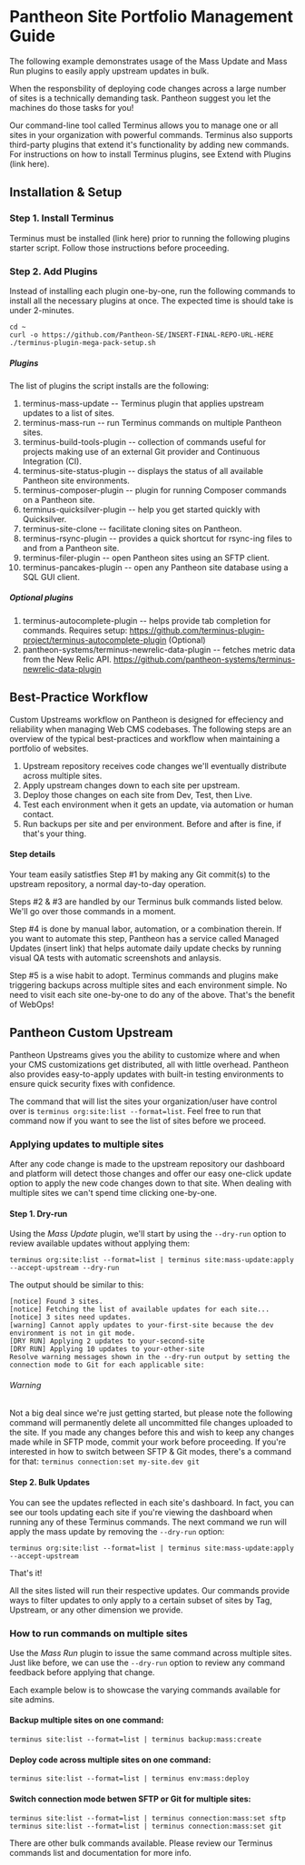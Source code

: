 # Pantheon Site Portfolio Management Guide

The following example demonstrates usage of the Mass Update and Mass Run plugins to easily apply 
upstream updates in bulk.

When the responsbility of deploying code changes across a large number of sites is a technically 
demanding task. Pantheon suggest you let the machines do those tasks for you!

Our command-line tool called Terminus allows you to manage one or all sites in your organization with 
powerful commands. Terminus also supports third-party plugins that extend it's functionality by 
adding new commands. For instructions on how to install Terminus plugins, see Extend with Plugins (link here).

## Installation & Setup
### Step 1. Install Terminus
Terminus must be installed (link here) prior to running the following plugins starter script. Follow 
those instructions before proceeding.

### Step 2. Add Plugins
Instead of installing each plugin one-by-one, run the following commands to install all the necessary plugins 
at once. The expected time is should take is under 2-minutes.

```
cd ~
curl -o https://github.com/Pantheon-SE/INSERT-FINAL-REPO-URL-HERE
./terminus-plugin-mega-pack-setup.sh
```
##### Plugins
The list of plugins the script installs are the following:
 1. terminus-mass-update -- Terminus plugin that applies upstream updates to a list of sites.
 1. terminus-mass-run -- run Terminus commands on multiple Pantheon sites.
 1. terminus-build-tools-plugin -- collection of commands useful for projects making use of an external Git provider and Continuous Integration (CI).
 1. terminus-site-status-plugin -- displays the status of all available Pantheon site environments.
 1. terminus-composer-plugin -- plugin for running Composer commands on a Pantheon site.
 1. terminus-quicksilver-plugin -- help you get started quickly with Quicksilver.
 1. terminus-site-clone -- facilitate cloning sites on Pantheon.
 1. terminus-rsync-plugin -- provides a quick shortcut for rsync-ing files to and from a Pantheon site.
 1. terminus-filer-plugin -- open Pantheon sites using an SFTP client.
 1. terminus-pancakes-plugin -- open any Pantheon site database using a SQL GUI client.

##### Optional plugins
 1. terminus-autocomplete-plugin -- helps provide tab completion for commands. Requires setup: https://github.com/terminus-plugin-project/terminus-autocomplete-plugin (Optional)
 1. pantheon-systems/terminus-newrelic-data-plugin -- fetches metric data from the New Relic API. https://github.com/pantheon-systems/terminus-newrelic-data-plugin

## Best-Practice Workflow
Custom Upstreams workflow on Pantheon is designed for effeciency and reliability when managing Web CMS codebases. 
The following steps are an overview of the typical best-practices and workflow when maintaining a portfolio of websites.
 1. Upstream repository receives code changes we'll eventually distribute across multiple sites. 
 1. Apply upstream changes down to each site per upstream.
 1. Deploy those changes on each site from Dev, Test, then Live.
 1. Test each environment when it gets an update, via automation or human contact.
 1. Run backups per site and per environment. Before and after is fine, if that's your thing.

#### Step details
Your team easily satistfies Step #1 by making any Git commit(s) to the upstream repository, a normal day-to-day operation.

Steps #2 & #3 are handled by our Terminus bulk commands listed below. We'll go over those commands in a moment.

Step #4 is done by manual labor, automation, or a combination therein. If you want to automate this step, Pantheon has a service 
called Managed Updates (insert link) that helps automate daily update checks by running visual QA tests with automatic screenshots and anlaysis.

Step #5 is a wise habit to adopt. Terminus commands and plugins make triggering backups across multiple sites and each environment simple. No need 
to visit each site one-by-one to do any of the above. That's the benefit of WebOps!


## Pantheon Custom Upstream
Pantheon Upstreams gives you the ability to customize where and when your CMS customizations get distributed, 
all with little overhead. Pantheon also provides easy-to-apply updates with built-in testing environments 
to ensure quick security fixes with confidence.

The command that will list the sites your organization/user have control over is `terminus org:site:list --format=list`. Feel free to 
run that command now if you want to see the list of sites before we proceed.


### Applying updates to multiple sites
After any code change is made to the upstream repository our dashboard and platform will detect those changes and offer 
our easy one-click update option to apply the new code changes down to that site. When dealing with multiple sites we can't 
spend time clicking one-by-one.

#### Step 1. Dry-run
Using the *Mass Update* plugin, we'll start by using the `--dry-run` option to review available updates without applying them:

```
terminus org:site:list --format=list | terminus site:mass-update:apply --accept-upstream --dry-run
```

The output should be similar to this:
```
[notice] Found 3 sites.
[notice] Fetching the list of available updates for each site...
[notice] 3 sites need updates.
[warning] Cannot apply updates to your-first-site because the dev environment is not in git mode.
[DRY RUN] Applying 2 updates to your-second-site
[DRY RUN] Applying 10 updates to your-other-site
Resolve warning messages shown in the --dry-run output by setting the connection mode to Git for each applicable site:
```

###### Warning
Not a big deal since we're just getting started, but please note the following command will permanently 
delete all uncommitted file changes uploaded to the site. If you made any changes before this and wish 
to keep any changes made while in SFTP mode, commit your work before proceeding. If you're interested 
in how to switch between SFTP & Git modes, there's a command for that: `terminus connection:set my-site.dev git`

#### Step 2. Bulk Updates
You can see the updates reflected in each site's dashboard. In fact, you can see our tools updating each site if you're 
viewing the dashboard when running any of these Terminus commands. The next command we run will apply the mass 
update by removing the `--dry-run` option:

```
terminus org:site:list --format=list | terminus site:mass-update:apply --accept-upstream
```

That's it!

All the sites listed will run their respective updates. Our commands provide ways to filter updates to 
only apply to a certain subset of sites by Tag, Upstream, or any other dimension we provide.


### How to run commands on multiple sites

Use the *Mass Run* plugin to issue the same command across multiple sites. Just like before, we can use 
the `--dry-run` option to review any command feedback before applying that change.

Each example below is to showcase the varying commands available for site admins.

#### Backup multiple sites on one command: 
```
terminus site:list --format=list | terminus backup:mass:create
```

#### Deploy code across multiple sites on one command: 
```
terminus site:list --format=list | terminus env:mass:deploy
```

#### Switch connection mode betwen SFTP or Git for multiple sites:
```
terminus site:list --format=list | terminus connection:mass:set sftp
terminus site:list --format=list | terminus connection:mass:set git
```

There are other bulk commands available. Please review our Terminus commands list and documentation for more info. 
